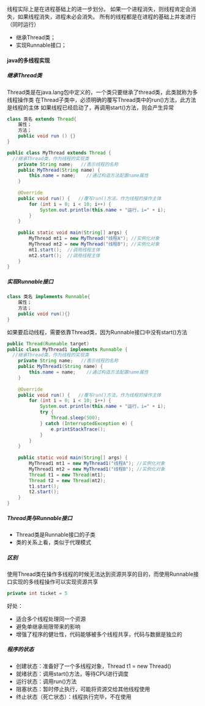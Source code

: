 线程实际上是在进程基础上的进一步划分。
如果一个进程消失，则线程肯定会消失，如果线程消失，进程未必会消失。
所有的线程都是在进程的基础上并发进行（同时运行）

- 继承Thread类；
- 实现Runnable接口；

#### java的多线程实现
##### 继承Thread类
Thread类是在java.lang包中定义的，一个类只要继承了thread类，此类就称为多线程操作类
在Thread子类中，必须明确的覆写Thread类中的run()方法，此方法是线程的主体
如果线程已经启动了，再调用start()方法，则会产生异常
```java
class 类名 extends Thread{
	属性；
	方法；
	public void run () {}
}
```

```java
public class MyThread extends Thread {  
  //继承Thread类，作为线程的实现类
	private String name;   //表示线程的名称
	public MyThread(String name) {
		this.name = name;    //通过构造方法配置name属性
	}
  
	@Override
	public void run() {   //覆写run()方法，作为线程的操作主体
		for (int i = 0; i < 10; i++) {
			System.out.println(this.name + "运行，i=" + i);
		}
	}
  
	public static void main(String[] args) {
		MyThread mt1 = new MyThread("线程A"); //实例化对象
		MyThread mt2 = new MyThread("线程B"); //实例化对象
		mt1.start();  //调用线程主体
		mt2.start();  //调用线程主体	
	}
}
```

##### 实现Runnable接口
```java
class 类名 implements Runnable{
	属性；
	方法；
	public void run(){}
}
```
如果要启动线程，需要依靠Thread类，因为Runnable接口中没有start()方法
```java
public Thread(Runnable target)
public class MyThread1 implements Runnable {  
  //继承Thread类，作为线程的实现类
	private String name;   //表示线程的名称
	public MyThread1(String name) {
		this.name = name;    //通过构造方法配置name属性
	}
  
	@Override
	public void run() {   //覆写run()方法，作为线程的操作主体
		for (int i = 0; i < 10; i++) {
			System.out.println(this.name + "运行，i=" + i);
			try {
				Thread.sleep(500);
			} catch (InterruptedException e) {
				e.printStackTrace();
			}
		}
	}
  
	public static void main(String[] args) {
		MyThread1 mt1 = new MyThread1("线程A"); //实例化对象
		MyThread1 mt2 = new MyThread1("线程B"); //实例化对象
		Thread t1 = new Thread(mt1);
		Thread t2 = new Thread(mt2);
		t1.start();
		t2.start();
	}
}
```

##### Thread类与Runnable接口
- Thread类是Runnable接口的子类
- 类的关系上看，类似于代理模式

##### 区别
使用Thread类在操作多线程的时候无法达到资源共享的目的，而使用Runnable接口实现的多线程操作可以实现资源共享
```java
private int ticket = 5
```

好处：
- 适合多个线程处理同一个资源
- 避免单继承局限带来的影响
- 增强了程序的健壮性，代码能够被多个线程共享，代码与数据是独立的

##### 程序的状态
- 创建状态：准备好了一个多线程对象，Thread t1 = new Thread()
- 就绪状态：调用start()方法，等待CPU进行调度
- 运行状态：调用run()方法
- 阻塞状态：暂时停止执行，可能将资源交给其他线程使用
- 终止状态（死亡状态）：线程执行完毕，不在使用

